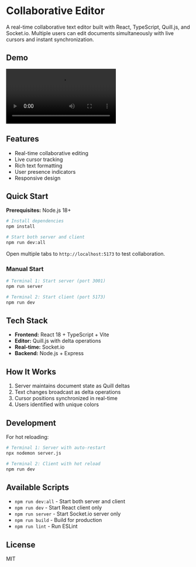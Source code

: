 # Collaborative Editor

A real-time collaborative text editor built with React, TypeScript, Quill.js, and Socket.io. Multiple users can edit documents simultaneously with live cursors and instant synchronization.

## Demo

![Demo](./assets/demo.webm)

## Features

- Real-time collaborative editing
- Live cursor tracking
- Rich text formatting
- User presence indicators
- Responsive design

## Quick Start

**Prerequisites:** Node.js 18+

```bash
# Install dependencies
npm install

# Start both server and client
npm run dev:all
```

Open multiple tabs to `http://localhost:5173` to test collaboration.

### Manual Start

```bash
# Terminal 1: Start server (port 3001)
npm run server

# Terminal 2: Start client (port 5173)
npm run dev
```

## Tech Stack

- **Frontend:** React 18 + TypeScript + Vite
- **Editor:** Quill.js with delta operations
- **Real-time:** Socket.io
- **Backend:** Node.js + Express

## How It Works

1. Server maintains document state as Quill deltas
2. Text changes broadcast as delta operations
3. Cursor positions synchronized in real-time
4. Users identified with unique colors

## Development

For hot reloading:

```bash
# Terminal 1: Server with auto-restart
npx nodemon server.js

# Terminal 2: Client with hot reload  
npm run dev
```

## Available Scripts

- `npm run dev:all` - Start both server and client
- `npm run dev` - Start React client only
- `npm run server` - Start Socket.io server only
- `npm run build` - Build for production
- `npm run lint` - Run ESLint

## License

MIT
